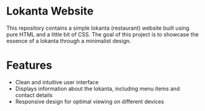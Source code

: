 <h1>Lokanta Website</h1>

This repository contains a simple lokanta (restaurant) website built using pure HTML and a little bit of CSS. The goal of this project is to showcase the essence of a lokanta through a minimalist design.

<h1>Features</h1>

- Clean and intuitive user interface
- Displays information about the lokanta, including menu items and contact details
- Responsive design for optimal viewing on different devices

